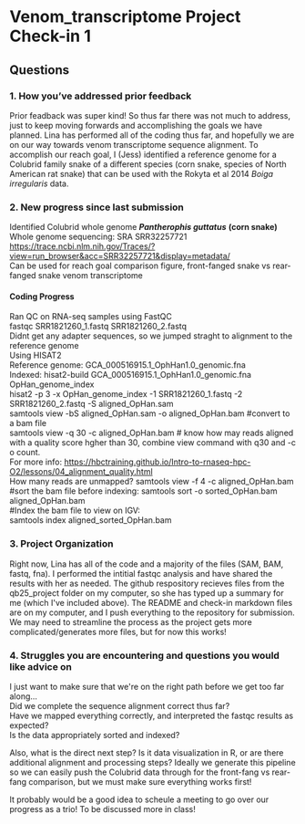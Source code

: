 # Venom_transcriptome Project Check-in 1

## Questions
### 1. How you’ve addressed prior feedback 
Prior feadback was super kind! So thus far there was not much to address, just to keep moving forwards and accomplishing the goals we have planned. Lina has performed all of the coding thus far, and hopefully we are on our way towards venom transcriptome sequence alignment. To accomplish our reach goal, I (Jess) identified a reference genome for a Colubrid family snake of a different species (corn snake, species of North American rat snake) that can be used with the Rokyta et al 2014 *Boiga irregularis* data.  

### 2. New progress since last submission 
Identified Colubrid whole genome
***Pantherophis guttatus*** **(corn snake)**\
Whole genome sequencing: SRA SRR32257721\
https://trace.ncbi.nlm.nih.gov/Traces/?view=run_browser&acc=SRR32257721&display=metadata/  
Can be used for reach goal comparison figure, front-fanged snake vs rear-fanged snake venom transcriptome 

#### Coding Progress
Ran QC on RNA-seq samples using FastQC  
fastqc SRR1821260_1.fastq SRR1821260_2.fastq  
Didnt get any adapter sequences, so we jumped straght to alignment to the reference genome  
Using HISAT2   
Reference genome: GCA_000516915.1_OphHan1.0_genomic.fna   
Indexed:  hisat2-build GCA_000516915.1_OphHan1.0_genomic.fna OpHan_genome_index   
hisat2 -p 3 -x OpHan_genome_index -1 SRR1821260_1.fastq -2 SRR1821260_2.fastq -S aligned_OpHan.sam   
samtools view -bS aligned_OpHan.sam -o aligned_OpHan.bam #convert to a bam file   
samtools view -q 30 -c aligned_OpHan.bam # know how may reads aligned with a quality score hgher than 30, combine view command with q30 and -c o count.   
For more info: https://hbctraining.github.io/Intro-to-rnaseq-hpc-O2/lessons/04_alignment_quality.html    
How many reads are unmapped? samtools view -f 4 -c aligned_OpHan.bam    
#sort the bam file before indexing: samtools sort -o sorted_OpHan.bam aligned_OpHan.bam    
#Index the bam file to view on IGV:  
samtools index aligned_sorted_OpHan.bam   

### 3. Project Organization  
Right now, Lina has all of the code and a majority of the files (SAM, BAM, fastq, fna). I performed the intitial fastqc analysis and have shared the results with her as needed. The github respository recieves files from the qb25_project folder on my computer, so she has typed up a summary for me (which I've included above). The README and check-in markdown files are on my computer, and I push everything to the repository for submission. We may need to streamline the process as the project gets more complicated/generates more files, but for now this works! 

### 4. Struggles you are encountering and questions you would like advice on     
I just want to make sure that we're on the right path before we get too far along...  
Did we complete the sequence alignment correct thus far?   
Have we mapped everything correctly, and interpreted the fastqc results as expected?  
Is the data appropriately sorted and indexed? 

Also, what is the direct next step? Is it data visualization in R, or are there additional alignment and processing steps? 
Ideally we generate this pipeline so we can easily push the Colubrid data through for the front-fang vs rear-fang comparison, but we must make sure everything works first! 

It probably would be a good idea to scheule a meeting to go over our progress as a trio! To be discussed more in class! 
